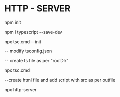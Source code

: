 # HTTP - SERVER

npm  init

npm i typescript --save-dev




npx tsc.cmd --init

-- modify tsconfig.json


-- create ts file as per "rootDIr"


npx tsc.cmd



--create html file and add script with src as per outfile


npx http-server
